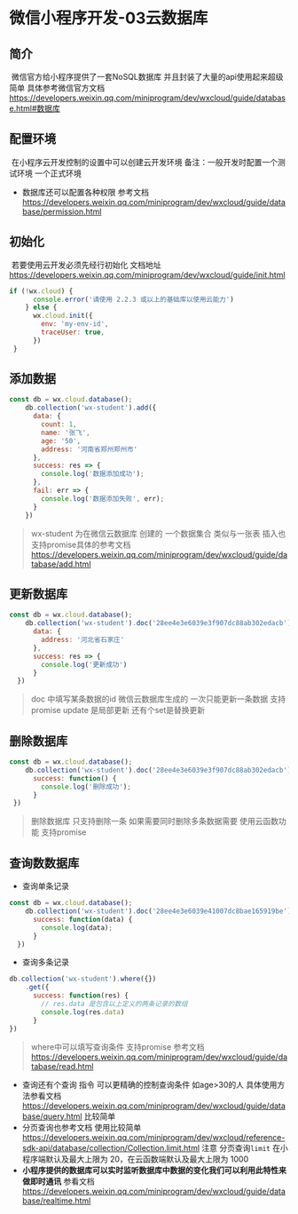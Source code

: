 # 微信小程序开发-03云数据库

## 简介

​	微信官方给小程序提供了一套NoSQL数据库 并且封装了大量的api使用起来超级简单 具体参考微信官方文档 https://developers.weixin.qq.com/miniprogram/dev/wxcloud/guide/database.html#数据库

## 配置环境

​	在小程序云开发控制的设置中可以创建云开发环境  备注：一般开发时配置一个测试环境 一个正式环境  

- 数据库还可以配置各种权限 参考文档 https://developers.weixin.qq.com/miniprogram/dev/wxcloud/guide/database/permission.html

## 初始化

​	若要使用云开发必须先经行初始化 文档地址 https://developers.weixin.qq.com/miniprogram/dev/wxcloud/guide/init.html

```javascript
if (!wx.cloud) {
      console.error('请使用 2.2.3 或以上的基础库以使用云能力')
    } else {
      wx.cloud.init({
        env: 'my-env-id',
        traceUser: true,
      })
 }
```

## 添加数据 

```javascript
const db = wx.cloud.database();
    db.collection('wx-student').add({
      data: {
        count: 1,
        name: '张飞',
        age: '50',
        address: '河南省郑州郑州市'
      },
      success: res => {
        console.log('数据添加成功');
      },
      fail: err => {
        console.log('数据添加失败', err);
      }
    })
```

> wx-student 为在微信云数据库 创建的 一个数据集合 类似与一张表 插入也支持promise具体的参考文档 https://developers.weixin.qq.com/miniprogram/dev/wxcloud/guide/database/add.html

## 更新数据库

```javascript
const db = wx.cloud.database();
    db.collection('wx-student').doc('28ee4e3e6039e3f907dc88ab302edacb').update({
      data: {
        address: '河北省石家庄'
      },
      success: res => {
        console.log('更新成功')
      }
  })
```

> doc 中填写某条数据的id 微信云数据库生成的 一次只能更新一条数据 支持promise  update 是局部更新  还有个set是替换更新

## 删除数据库

```javascript
const db = wx.cloud.database();
    db.collection('wx-student').doc('28ee4e3e6039e3f907dc88ab302edacb').remove({
      success: function() {
        console.log('删除成功');
      }
 })
```

> 删除数据库 只支持删除一条  如果需要同时删除多条数据需要 使用云函数功能 支持promise

## 查询数数据库

- 查询单条记录

```javascript
const db = wx.cloud.database();
    db.collection('wx-student').doc('28ee4e3e6039e41007dc8bae165919be').get({
      success: function(data) {
        console.log(data);
      }
  })
```

- 查询多条记录

```javascript
db.collection('wx-student').where({})
    .get({
      success: function(res) {
        // res.data 是包含以上定义的两条记录的数组
        console.log(res.data)
      }
})
```

> where中可以填写查询条件 支持promise  参考文档 https://developers.weixin.qq.com/miniprogram/dev/wxcloud/guide/database/read.html

- 查询还有个查询 指令 可以更精确的控制查询条件  如age>30的人  具体使用方法参看文档  https://developers.weixin.qq.com/miniprogram/dev/wxcloud/guide/database/query.html  比较简单
- 分页查询也参考文档 使用比较简单  https://developers.weixin.qq.com/miniprogram/dev/wxcloud/reference-sdk-api/database/collection/Collection.limit.html  注意 分页查询`limit` 在小程序端默认及最大上限为 20，在云函数端默认及最大上限为 1000
- **小程序提供的数据库可以实时监听数据库中数据的变化我们可以利用此特性来做即时通讯** 参看文档 https://developers.weixin.qq.com/miniprogram/dev/wxcloud/guide/database/realtime.html

